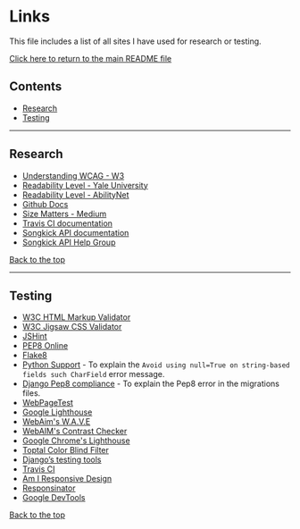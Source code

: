 # Links

This file includes a list of all sites I have used for research or testing.

[Click here to return to the main README file](README.md)

## Contents

* [Research](#research)
* [Testing](#testing)

---

## Research

* [Understanding WCAG - W3](https://www.w3.org/TR/UNDERSTANDING-WCAG20/meaning-supplements.html)
* [Readability Level - Yale University](https://usability.yale.edu/web-accessibility/articles/readability)
* [Readability Level - AbilityNet](https://abilitynet.org.uk/news-blogs/writing-9-year-olds-six-expert-tips-creating-great-accessible-web-content-everyone)
* [Github Docs](https://docs.github.com/en/github/creating-cloning-and-archiving-repositories/cloning-a-repository#cloning-a-repository-to-github-desktop)
* [Size Matters - Medium](https://medium.com/@zacdicko/size-matters-accessibility-and-touch-targets-56e942adc0cc)
* [Travis CI documentation](https://docs.travis-ci.com/user/environment-variables/#defining-encrypted-variables-in-travisyml)
* [Songkick API documentation](https://www.songkick.com/developer)
* [Songkick API Help Group](https://groups.google.com/g/songkick-api)

[Back to the top](#links)

---

## Testing

* [W3C HTML Markup Validator](https://validator.w3.org/)
* [W3C Jigsaw CSS Validator](https://jigsaw.w3.org/css-validator/)
* [JSHint](https://jshint.com/)
* [PEP8 Online](http://pep8online.com/)
* [Flake8](https://flake8.pycqa.org/en/latest/)
* [Python Support](https://pulp.plan.io/issues/3446) - To explain the `Avoid using null=True on string-based fields such CharField` error message.
* [Django Pep8 compliance](https://code.djangoproject.com/ticket/30555) - To explain the Pep8 error in the migrations files.
* [WebPageTest](https://www.webpagetest.org/)
* [Google Lighthouse](https://developers.google.com/web/tools/lighthouse)
* [WebAim's W.A.V.E](https://wave.webaim.org/)
* [WebAIM's Contrast Checker](https://webaim.org/resources/contrastchecker/)
* [Google Chrome's Lighthouse](https://developers.google.com/web/tools/lighthouse)
* [Toptal Color Blind Filter](https://www.toptal.com/designers/colorfilter/)
* [Django’s testing tools](https://docs.djangoproject.com/en/3.2/topics/testing/)
* [Travis CI](https://www.travis-ci.com/)
* [Am I Responsive Design](http://ami.responsivedesign.is/#)
* [Responsinator](http://www.responsinator.com/)
* [Google DevTools](https://developer.chrome.com/docs/devtools/)

[Back to the top](#links)
